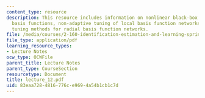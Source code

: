 ```yaml
---
content_type: resource
description: This resource includes information on nonlinear black-box models, local
  basis functions, non-adaptive tuning of local basis function networks, and adaptive
  tuning methods for radial basis function networks.
file: /media/courses/2-160-identification-estimation-and-learning-spring-2006/83eaa7284816776ce9694a54b1cb1c7d_lecture_12.pdf
file_type: application/pdf
learning_resource_types:
- Lecture Notes
ocw_type: OCWFile
parent_title: Lecture Notes
parent_type: CourseSection
resourcetype: Document
title: lecture_12.pdf
uid: 83eaa728-4816-776c-e969-4a54b1cb1c7d
---
```

